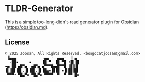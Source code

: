 # TLDR-Generator

This is a simple too-long-didn't-read generator plugin for Obsidian (https://obsidian.md).

## License
```
© 2025 Joosan, All Rights Reserved, <bongocatjoosan@gmail.com>
 ▐▄▄▄            .▄▄ ·  ▄▄▄·  ▐ ▄ 
  ·██▪     ▪     ▐█ ▀. ▐█ ▀█ •█▌▐█
▪▄ ██ ▄█▀▄  ▄█▀▄ ▄▀▀▀█▄▄█▀▀█ ▐█▐▐▌
▐▌▐█▌▐█▌.▐▌▐█▌.▐▌▐█▄▪▐█▐█ ▪▐▌██▐█▌
 ▀▀▀• ▀█▄▀▪ ▀█▄▀▪ ▀▀▀▀  ▀  ▀ ▀▀ █▪
```

